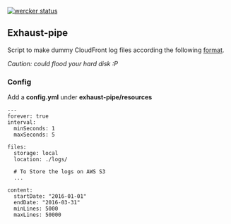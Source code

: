 [![wercker status](https://app.wercker.com/status/f2ccef815185d474937c61042034b83f/m "wercker status")](https://app.wercker.com/project/bykey/f2ccef815185d474937c61042034b83f)


## Exhaust-pipe

Script to make dummy CloudFront log files according the following [format](http://docs.aws.amazon.com/AmazonCloudFront/latest/DeveloperGuide/AccessLogs.html).

*Caution: could flood your hard disk :P*

### Config

Add a **config.yml** under **exhaust-pipe/resources**

```
---
forever: true
interval:
  minSeconds: 1
  maxSeconds: 5

files:
  storage: local
  location: ./logs/
  
  # To Store the logs on AWS S3
  ...

content:
  startDate: "2016-01-01"
  endDate: "2016-03-31"
  minLines: 5000
  maxLines: 50000
```
